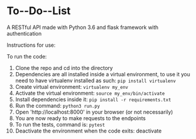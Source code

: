 # To--Do--List

A RESTful API made with Python 3.6 and flask framework with authentication

Instructions for use:

To run the code:

1. Clone the repo and cd into the directory
2. Dependencies are all installed inside a virtual environment, to use it you
   need to have virtualenv installed as such: `pip install virtualenv`
3. Create virtual environment: `virtualenv my_env`
4. Activate the virtual environment: `source my_env/bin/activate`
5. Install dependencies inside it: `pip install -r requirements.txt`
6. Run the command: `python3 run.py`
7. Open 'http://localhost:8000' in your browser (or not necessarily)
8. You are now ready to make requests to the endpoints
9. To run the tests, command is: `pytest`
10. Deactivate the environment when the code exits: deactivate
